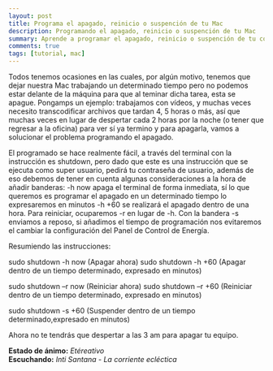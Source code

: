 ```yaml
---
layout: post
title: Programa el apagado, reinicio o suspención de tu Mac
description: Programando el apagado, reinicio o suspención de tu Mac
summary: Aprende a programar el apagado, reinicio o suspención de tu computadora en MacOS 
comments: true
tags: [tutorial, mac] 
---
```


Todos tenemos ocasiones en las cuales, por algún motivo, tenemos que dejar nuestra Mac trabajando un determinado tiempo pero no podemos estar delante de la máquina para que al teminar dicha tarea, esta se apague. Pongamps un ejemplo: trabajamos con vídeos, y muchas veces necesito transcodificar archivos que tardan 4, 5 horas o más, así que muchas veces en lugar de despertar cada 2 horas por la noche (o tener que regresar a la oficina) para ver sí ya termino y para apagarla, vamos a solucionar el problema programando el apagado. 

El programado se hace realmente fácil, a través del terminal con la instrucción es shutdown, pero dado que este es una instrucción que se ejecuta como super usuario, pedirá tu contraseña de usuario, además de eso debemos de tener en cuenta algunas consideraciones a la hora de añadir banderas: -h now apaga el terminal de forma inmediata, sí lo que queremos es programar el apagado en un determinado tiempo lo expresaremos en minutos  -h +60 se realizará el apagado dentro de una hora. Para reiniciar, ocuparemos -r en lugar de -h. Con la bandera -s enviamos a reposo, si añadimos el tiempo de programación nos evitaremos el cambiar la configuración del Panel de Control de Energía.

Resumiendo las instrucciones:

sudo shutdown -h now (Apagar ahora)
sudo shutdown -h +60 (Apagar dentro de un tiempo determinado, expresado en minutos)

sudo shutdown –r now (Reiniciar ahora)
sudo shutdown –r +60 (Reiniciar dentro de un tiempo determinado, expresado en minutos)

sudo shutdown -s +60 (Suspender dentro de un tiempo determinado,expresado en minutos)

 Ahora no te tendrás que despertar a las 3 am para apagar tu equipo.

**Estado de ánimo:** *Etéreativo*   
**Escuchando:** *Inti Santana - La corriente ecléctica*

